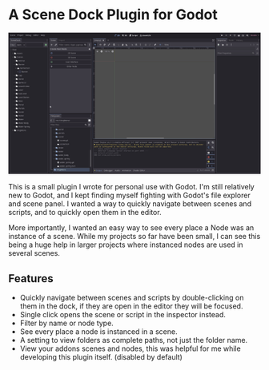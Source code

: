 # A Scene Dock Plugin for Godot

![demonstration of some of the features](SceneDock_demo.gif)

This is a small plugin I wrote for personal use with Godot. I'm still relatively new to Godot, and I kept finding myself fighting with Godot's file explorer and scene panel. I wanted a way to quickly navigate between scenes and scripts, and to quickly open them in the editor. 

More importantly, I wanted an easy way to see every place a Node was an instance of a scene. While my projects so far have been small, I can see this being a huge help in larger projects where instanced nodes are used in several scenes.

## Features
- Quickly navigate between scenes and scripts by double-clicking on them in the dock, if they are open in the editor they will be focused.
- Single click opens the scene or script in the inspector instead.
- Filter by name or node type.
- See every place a node is instanced in a scene.
- A setting to view folders as complete paths, not just the folder name.
- View your addons scenes and nodes, this was helpful for me while developing this plugin itself. (disabled by default)